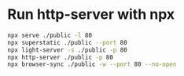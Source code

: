 # Run http-server with npx

```bash
npx serve ./public -l 80
npx superstatic ./public --port 80
npx light-server -s ./public -p 80
npx http-server ./public -p 80
npx browser-sync ./public -w --port 80 --no-open
```
